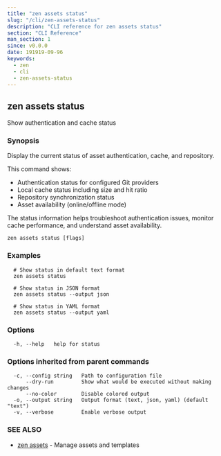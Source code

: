 ```yaml
---
title: "zen assets status"
slug: "/cli/zen-assets-status"
description: "CLI reference for zen assets status"
section: "CLI Reference"
man_section: 1
since: v0.0.0
date: 191919-09-96
keywords:
  - zen
  - cli
  - zen-assets-status
---
```


## zen assets status

Show authentication and cache status

### Synopsis

Display the current status of asset authentication, cache, and repository.

This command shows:
- Authentication status for configured Git providers
- Local cache status including size and hit ratio
- Repository synchronization status
- Asset availability (online/offline mode)

The status information helps troubleshoot authentication issues,
monitor cache performance, and understand asset availability.

```
zen assets status [flags]
```

### Examples

```
  # Show status in default text format
  zen assets status

  # Show status in JSON format
  zen assets status --output json

  # Show status in YAML format
  zen assets status --output yaml
```

### Options

```
  -h, --help   help for status
```

### Options inherited from parent commands

```
  -c, --config string   Path to configuration file
      --dry-run         Show what would be executed without making changes
      --no-color        Disable colored output
  -o, --output string   Output format (text, json, yaml) (default "text")
  -v, --verbose         Enable verbose output
```

### SEE ALSO

* [zen assets](zen-assets.md.md)	 - Manage assets and templates

